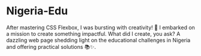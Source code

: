 # Nigeria-Edu
After mastering CSS Flexbox, I was bursting with creativity! 🚀 I embarked on a mission to create something impactful.  What did I create, you ask? A dazzling web page shedding light on the educational challenges in Nigeria and offering practical solutions 📚✨.
